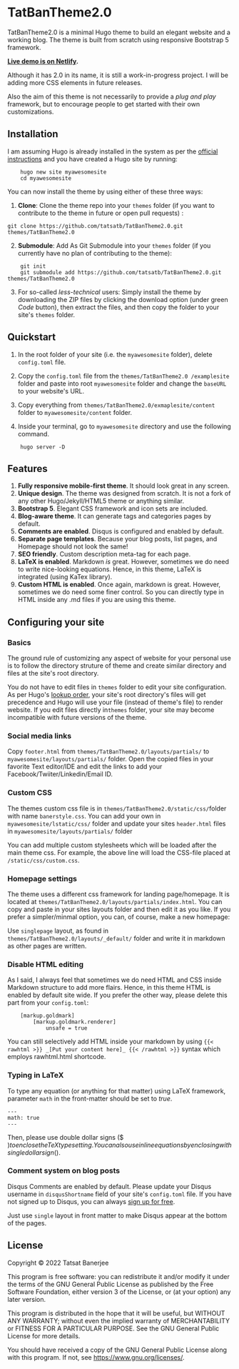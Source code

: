 # TatBanTheme2.0 

TatBanTheme2.0 is a minimal Hugo theme to build an elegant website and a working blog. The theme is built from scratch using responsive Bootstrap 5 framework.

**[Live demo is on Netlify](https://tatbanthemedemo.netlify.app/).**

Although it has 2.0 in its name, it is still a work-in-progress project. I will be adding more CSS elements in future releases.

Also the aim of this theme is not necessarily to provide a _plug and play_ framework, but to encourage people to get started with their own customizations. 


## Installation 

I am assuming Hugo is already installed in the system  as per the [official instructions](https://gohugo.io/getting-started/installing/) and you have created a Hugo site by running:

```shell
    hugo new site myawesomesite 
    cd myawesomesite
```

You can now install the theme by using either of these three ways:

1. **Clone**: Clone the theme repo into your `themes` folder (if you want to contribute to the theme in future or open pull requests) : 

```shell
git clone https://github.com/tatsatb/TatBanTheme2.0.git themes/TatBanTheme2.0
```

2. **Submodule**: Add As Git Submodule into your `themes` folder (if you currently have no plan of contributing to the theme):

```shell
    git init
    git submodule add https://github.com/tatsatb/TatBanTheme2.0.git themes/TatBanTheme2.0
```

3. For so-called _less-technical_ users: Simply install the theme by downloading the ZIP files by clicking the download option (under green _Code_ button), then extract the files, and then copy the folder to your site's `themes` folder. 




## Quickstart

1. In the root folder of your site (i.e. the `myawesomesite` folder), delete `config.toml` file. 

2. Copy the `config.toml` file from the `themes/TatBanTheme2.0 /examplesite` folder and paste into root `myawesomesite` folder and change the `baseURL` to your website's URL. 

3. Copy everything from `themes/TatBanTheme2.0/exmaplesite/content` folder to `myawesomesite/content` folder. 

4. Inside your terminal, go to `myawesomesite` directory and use the following command. 


```shell
    hugo server -D
```



## Features 

1. **Fully responsive mobile-first theme**. It should look great in any screen. 
2. **Unique design**. The theme was designed from scratch. It is not a fork of any other Hugo/Jekyll/HTML5 theme or anything similar. 
3. **Bootstrap 5**. Elegant CSS framework and icon sets are included. 
4. **Blog-aware theme**. It can generate tags and categories pages by default.
5. **Comments are enabled**. Disqus is configured and enabled by default. 
6. **Separate page templates**. Because your blog posts, list pages, and Homepage should not look the same!
7. **SEO friendly**. Custom description meta-tag for each page.
8. **LaTeX is enabled**. Markdown _is_ great. However, sometimes we do need to write nice-looking equations. Hence, in this theme, LaTeX is integrated (using KaTex library).
9. **Custom HTML is enabled**. Once again, markdown is great. However, sometimes we do need some finer control. So you can directly type in HTML inside any .md files if you are using this theme. 


## Configuring your site

### Basics

The ground rule of customizing any aspect of website for your personal use is to follow the directory struture of theme and create similar directory and files at the site's root directory. 

You do not have to edit files in `themes` folder to edit your site configuration. As per Hugo's [lookup order](https://gohugo.io/templates/lookup-order/), your site's root directory's files will get precedence and Hugo will use your file (instead of theme's file) to render website. If you edit files directly in`themes` folder, your site may become incompatible with future versions of the theme. 


### Social media links

Copy `footer.html` from `themes/TatBanTheme2.0/layouts/partials/` to `myawesomesite/layouts/partials/` folder. Open the copied files in your favorite Text editor/IDE and edit the links to add your Facebook/Twiiter/Linkedin/Email ID. 

 
 
### Custom CSS

The themes custom css file is in `themes/TatBanTheme2.0/static/css/`folder with name `banerstyle.css`. You can add your own in `myawesomesite/lstatic/css/` folder and update your sites `header.html` files in `myawesomesite/layouts/partials/` folder


You can add multiple custom stylesheets which will be loaded after the main theme css.
For example, the above line will load the CSS-file placed at `/static/css/custom.css`.



### Homepage settings

The theme uses a different css framework for landing page/homepage. It is located at `themes/TatBanTheme2.0/layouts/partials/index.html`. You can copy and paste in your sites layouts folder and then edit it as you like. If you prefer a simpler/minmal option, you can, of course, make a new homepage: 

Use `singlepage` layout, as found in `themes/TatBanTheme2.0/layouts/_default/` folder and write it in markdown as other pages are written.



### Disable HTML  editing  

As I said, I always feel that sometimes we do need HTML and CSS inside Markdown structure to add more flairs. Hence, in this theme HTML is enabled by default site wide. If you prefer the other way, please delete this part from your `config.toml`: 

```[markup]
    [markup.goldmark]
        [markup.goldmark.renderer]
            unsafe = true
```

You can still selectively add HTML inside your markdown by using `{{< rawhtml >}} _[Put your content here]_ {{< /rawhtml >}}` syntax which employs rawhtml.html shortcode.  


### Typing in LaTeX

To type any equation (or anything for that matter) using LaTeX framework, parameter ````math```` in the front-matter should be set to _true_. 


```shell
---
math: true
---
```

Then, please use double dollar signs ($ $) to enclose the TeX typesetting. You can also use inline equations by enclosing with single dollar sign ($).


### Comment system on blog posts

Disqus Comments are enabled by default. Please  update your Disqus username in `disqusShortname` field of your site's `config.toml` file. If you have not signed up to Disqus, you can always [sign up for free](https://disqus.com/profile/signup/).

Just use `single` layout in front matter to make Disqus appear at the bottom of the pages. 


## License 

Copyright © 2022 Tatsat Banerjee

This program is free software: you can redistribute it and/or modify it under the terms of the GNU General Public License as published by the Free Software Foundation, either version 3 of the License, or (at your option) any later version.

This program is distributed in the hope that it will be useful, but WITHOUT ANY WARRANTY; without even the implied warranty of MERCHANTABILITY or FITNESS FOR A PARTICULAR PURPOSE. See the GNU General Public License for more details.

You should have received a copy of the GNU General Public License along with this program. If not, see <https://www.gnu.org/licenses/>. 

 
